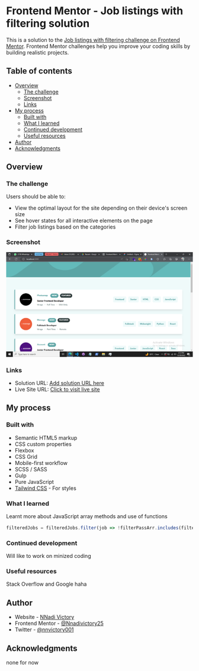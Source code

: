 # Frontend Mentor - Job listings with filtering solution

This is a solution to the [Job listings with filtering challenge on Frontend Mentor](https://www.frontendmentor.io/challenges/job-listings-with-filtering-ivstIPCt). Frontend Mentor challenges help you improve your coding skills by building realistic projects. 

## Table of contents

- [Overview](#overview)
  - [The challenge](#the-challenge)
  - [Screenshot](#screenshot)
  - [Links](#links)
- [My process](#my-process)
  - [Built with](#built-with)
  - [What I learned](#what-i-learned)
  - [Continued development](#continued-development)
  - [Useful resources](#useful-resources)
- [Author](#author)
- [Acknowledgments](#acknowledgments)


## Overview

### The challenge

Users should be able to:

- View the optimal layout for the site depending on their device's screen size
- See hover states for all interactive elements on the page
- Filter job listings based on the categories

### Screenshot

![](./images/Screenshot%20(122).png)




### Links

- Solution URL: [Add solution URL here](https://your-solution-url.com)
- Live Site URL: [Click to visit live site](https://static-job-listings-vic.vercel.app/)

## My process
 
### Built with

- Semantic HTML5 markup
- CSS custom properties
- Flexbox
- CSS Grid
- Mobile-first workflow
- SCSS / SASS
- Gulp
- Pure JavaScript
- [Tailwind CSS](https://tailwindcss.com/) - For styles

### What I learned

Learnt more about JavaScript array methods and use of functions

```js
filteredJobs = filteredJobs.filter(job => !filterPassArr.includes(filteredJobs.indexOf(job)))
```


### Continued development

Will like to work on minized coding



### Useful resources

Stack Overflow and Google haha

## Author

- Website - [NNadi Victory]()
- Frontend Mentor - [@Nnadivictory25](https://www.frontendmentor.io/profile/Nnadivictory25)
- Twitter - [@nnvictory001](https://www.twitter.com/nnvictory001)



## Acknowledgments

none for now 
